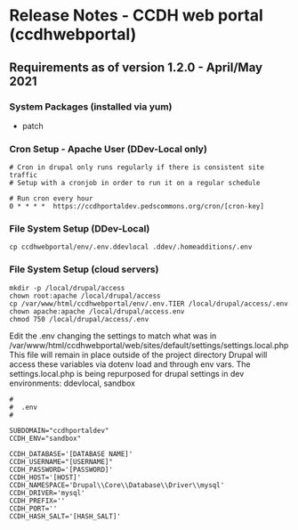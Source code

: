 #  Release Notes - CCDH web portal (ccdhwebportal)

## Requirements as of version 1.2.0 - April/May 2021

### System Packages (installed via yum)
- patch

### Cron Setup - Apache User (DDev-Local only)
```
# Cron in drupal only runs regularly if there is consistent site traffic
# Setup with a cronjob in order to run it on a regular schedule

# Run cron every hour
0 * * * *  https://ccdhportaldev.pedscommons.org/cron/[cron-key]
```

### File System Setup (DDev-Local)
```
cp ccdhwebportal/env/.env.ddevlocal .ddev/.homeadditions/.env
```

### File System Setup (cloud servers)
```
mkdir -p /local/drupal/access
chown root:apache /local/drupal/access
cp /var/www/html/ccdhwebportal/env/.env.TIER /local/drupal/access/.env
chown apache:apache /local/drupal/access.env
chmod 750 /local/drupal/access/.env
```

Edit the .env changing the settings to match what was in
/var/www/html/ccdhwebportal/web/sites/default/settings/settings.local.php
This file will remain in place outside of the project directory
Drupal will access these variables via dotenv load and through env vars.
The settings.local.php is being repurposed for drupal settings in dev environments:
ddevlocal, sandbox

```
#
#  .env
#

SUBDOMAIN="ccdhportaldev"
CCDH_ENV="sandbox"

CCDH_DATABASE='[DATABASE NAME]'
CCDH_USERNAME="[USERNAME]"
CCDH_PASSWORD='[PASSWORD]'
CCDH_HOST='[HOST]'
CCDH_NAMESPACE='Drupal\\Core\\Database\\Driver\\mysql'
CCDH_DRIVER='mysql'
CCDH_PREFIX=''
CCDH_PORT=''
CCDH_HASH_SALT='[HASH_SALT]'
```
